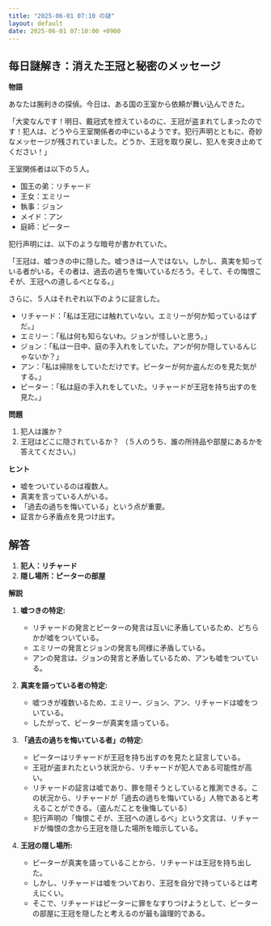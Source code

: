 ```yaml
---
title: "2025-06-01 07:10 の謎"
layout: default
date: 2025-06-01 07:10:00 +0900
---
```

## 毎日謎解き：消えた王冠と秘密のメッセージ

**物語**

あなたは腕利きの探偵。今日は、ある国の王室から依頼が舞い込んできた。

「大変なんです！明日、戴冠式を控えているのに、王冠が盗まれてしまったのです！犯人は、どうやら王室関係者の中にいるようです。犯行声明とともに、奇妙なメッセージが残されていました。どうか、王冠を取り戻し、犯人を突き止めてください！」

王室関係者は以下の５人。

*   国王の弟：リチャード
*   王女：エミリー
*   執事：ジョン
*   メイド：アン
*   庭師：ピーター

犯行声明には、以下のような暗号が書かれていた。

「王冠は、嘘つきの中に隠した。嘘つきは一人ではない。しかし、真実を知っている者がいる。その者は、過去の過ちを悔いているだろう。そして、その悔恨こそが、王冠への道しるべとなる。」

さらに、５人はそれぞれ以下のように証言した。

*   リチャード：「私は王冠には触れていない。エミリーが何か知っているはずだ。」
*   エミリー：「私は何も知らないわ。ジョンが怪しいと思う。」
*   ジョン：「私は一日中、庭の手入れをしていた。アンが何か隠しているんじゃないか？」
*   アン：「私は掃除をしていただけです。ピーターが何か盗んだのを見た気がする。」
*   ピーター：「私は庭の手入れをしていた。リチャードが王冠を持ち出すのを見た。」

**問題**

1.  犯人は誰か？
2.  王冠はどこに隠されているか？
    （５人のうち、誰の所持品や部屋にあるかを答えてください。）

**ヒント**

*   嘘をついているのは複数人。
*   真実を言っている人がいる。
*   「過去の過ちを悔いている」という点が重要。
*   証言から矛盾点を見つけ出す。

## 解答

1.  **犯人：リチャード**
2.  **隠し場所：ピーターの部屋**

**解説**

1.  **嘘つきの特定:**
    *   リチャードの発言とピーターの発言は互いに矛盾しているため、どちらかが嘘をついている。
    *   エミリーの発言とジョンの発言も同様に矛盾している。
    *   アンの発言は、ジョンの発言と矛盾しているため、アンも嘘をついている。

2.  **真実を語っている者の特定:**
    *   嘘つきが複数いるため、エミリー、ジョン、アン、リチャードは嘘をついている。
    *   したがって、ピーターが真実を語っている。

3.  **「過去の過ちを悔いている者」の特定:**
    *   ピーターはリチャードが王冠を持ち出すのを見たと証言している。
    *   王冠が盗まれたという状況から、リチャードが犯人である可能性が高い。
    *   リチャードの証言は嘘であり、罪を隠そうとしていると推測できる。この状況から、リチャードが「過去の過ちを悔いている」人物であると考えることができる。（盗んだことを後悔している）
    *   犯行声明の「悔恨こそが、王冠への道しるべ」という文言は、リチャードが悔恨の念から王冠を隠した場所を暗示している。

4.  **王冠の隠し場所:**
    *   ピーターが真実を語っていることから、リチャードは王冠を持ち出した。
    *   しかし、リチャードは嘘をついており、王冠を自分で持っているとは考えにくい。
    *   そこで、リチャードはピーターに罪をなすりつけようとして、ピーターの部屋に王冠を隠したと考えるのが最も論理的である。
